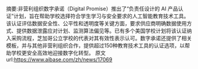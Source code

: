 摘要:非营利组织数字承诺（Digital Promise）推出了“负责任设计的 AI 产品认证”计划，旨在帮助学校选择符合学生学习与安全要求的人工智能教育技术工具。该认证评估数据安全性、公平性和透明度等关键方面，要求供应商明确数据使用方式、提供数据泄露应对计划、监测算法偏见等。已有多个美国学校计划将该认证纳入采购流程，芝加哥公立学校的代表对其有效性表示认可。数字承诺还提供了相关模板，并与其他非营利组织合作，提供超过150种教育技术工具的认证选项，以帮助学校更安全高效地迎接数字化转型。
原文url:https://www.aibase.com/zh/news/17069